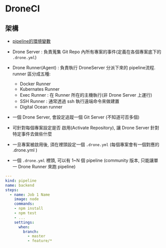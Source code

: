 # DroneCI

## 架構

- [pipeline的環境變數](https://exec-runner.docs.drone.io/configuration/variables/)

- Drone Server        : 負責蒐集 Git Repo 內所有專案的事件(定義在各個專案底下的 `.drone.yml`)
- Drone Runner(Agent) : 負責執行 DroneServer 分派下來的 pipeline流程. runner 區分成五種:
    - Docker Runner
    - Kubernates Runner
    - Exec Runner : 在 Runner 所在的主機執行(非 Drone Server 上運行)
    - SSH Runner : 通常透過 ssh 執行遠端命令來做建置
    - Digital Ocean runner


- 一個 Drone Server, 會設定追蹤一個 Git Server (不知道可否多個)
- 可針對每個專案設定是否 啟用(Activate Repository), 讓 Drone Server 針對特定事件去做些什麼
- 一旦專案被啟用後, 須在裡頭設定一個 `.drone.yml` (每個專案會有一個對應的 .drone.yml )
- 一個 `.drone.yml` 裡頭, 可以有 1~N 個 pipeline (community 版本, 只能讓單一 Drone Runner 來跑 pipeline)


```yml
---
kind: pipeline
name: backend
steps:
  - name: Job 1 Name
    image: node
    commands:
    - npm install
    - npm test
    - ...
    settings:
      when:
        branch:
          - master
          - feature/*
```